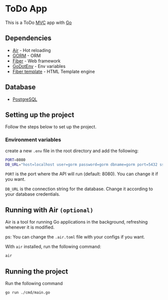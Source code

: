 # ToDo App

This is a ToDo [MVC](https://en.wikipedia.org/wiki/Model%E2%80%93view%E2%80%93controller) app with [Go](https://go.dev/)

## Dependencies

- [Air](https://github.com/cosmtrek/air) - Hot reloading
- [GORM](https://gorm.io/) - ORM
- [Fiber](https://gofiber.io/) - Web framework
- [GoDotEnv](https://github.com/joho/godotenv) - Env variables
- [Fiber template](https://github.com/gofiber/template) - HTML Template engine

## Database

- [PostgreSQL](https://www.postgresql.org/)

## Setting up the project

Follow the steps below to set up the project.

### Environment variables

create a new `.env` file in the root directory and add the following:

```bash
PORT=8080
DB_URL="host=localhost user=gorm password=gorm dbname=gorm port=5432 sslmode=disable"
```

`PORT` is the port where the API will run (default: 8080). You can change it if you want.

`DB_URL` is the connection string for the database. Change it according to your database credentials.

## Running with Air `(optional)`

Air is a tool for running Go applications in the background, refreshing whenever it is modified.

ps: You can change the `.air.toml` file with your configs if you want.

With `air` installed, run the following command:

```sh
air
```

## Running the project

Run the following command

```sh
go run ./cmd/main.go
```

<!-- ## Adding REACT

`npm init -y`

`npm i react react-dom`

`npm i -D @types/react @types/react-dom`

`npm i -D esbuild`

`npm i -D react-router-dom` -->
